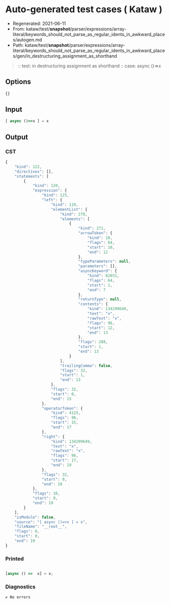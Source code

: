 # Auto-generated test cases ( Kataw )
- Regenerated: 2021-06-11
- From: kataw/test/__snapshot__/parser/expressions/array-literal/keywords_should_not_parse_as_regular_idents_in_awkward_places/autogen.md
- Path: kataw/test/__snapshot__/parser/expressions/array-literal/keywords_should_not_parse_as_regular_idents_in_awkward_places/gen/in_destructuring_assignment_as_shorthand
> :: test: in destructuring assignment as shorthand
> :: case: async ()=>x
## Options

`````js
{}
`````
## Input

`````js
[ async ()=>x ] = x
`````
## Output

### CST

```javascript
{
    "kind": 122,
    "directives": [],
    "statements": [
        {
            "kind": 120,
            "expression": {
                "kind": 125,
                "left": {
                    "kind": 119,
                    "elementList": {
                        "kind": 270,
                        "elements": [
                            {
                                "kind": 271,
                                "arrowToken": {
                                    "kind": 10,
                                    "flags": 64,
                                    "start": 10,
                                    "end": 12
                                },
                                "typeParameters": null,
                                "parameters": [],
                                "asyncKeyword": {
                                    "kind": 82031,
                                    "flags": 64,
                                    "start": 1,
                                    "end": 7
                                },
                                "returnType": null,
                                "contents": {
                                    "kind": 134299649,
                                    "text": "x",
                                    "rawText": "x",
                                    "flags": 96,
                                    "start": 12,
                                    "end": 13
                                },
                                "flags": 288,
                                "start": 1,
                                "end": 13
                            }
                        ],
                        "trailingComma": false,
                        "flags": 32,
                        "start": 1,
                        "end": 13
                    },
                    "flags": 32,
                    "start": 0,
                    "end": 15
                },
                "operatorToken": {
                    "kind": 4125,
                    "flags": 96,
                    "start": 15,
                    "end": 17
                },
                "right": {
                    "kind": 134299649,
                    "text": "x",
                    "rawText": "x",
                    "flags": 96,
                    "start": 17,
                    "end": 19
                },
                "flags": 32,
                "start": 0,
                "end": 19
            },
            "flags": 16,
            "start": 0,
            "end": 19
        }
    ],
    "isModule": false,
    "source": "[ async ()=>x ] = x",
    "fileName": "__root__",
    "flags": 0,
    "start": 0,
    "end": 19
}
```

### Printed

```javascript

[async () =>  x] = x;
```

### Diagnostics

```javascript
✔ No errors
```

